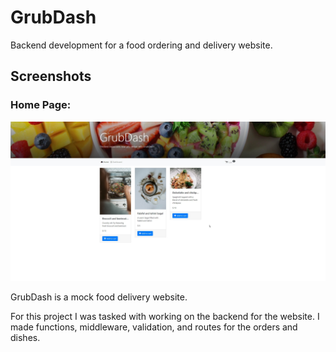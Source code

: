 # GrubDash
Backend development for a food ordering and delivery website.

## Screenshots

### Home Page:

![home page](screenshots/homepage.jpg)

GrubDash is a mock food delivery website.

For this project I was tasked with working on the backend for the website. I made functions, middleware, validation, and routes for the orders and dishes.
